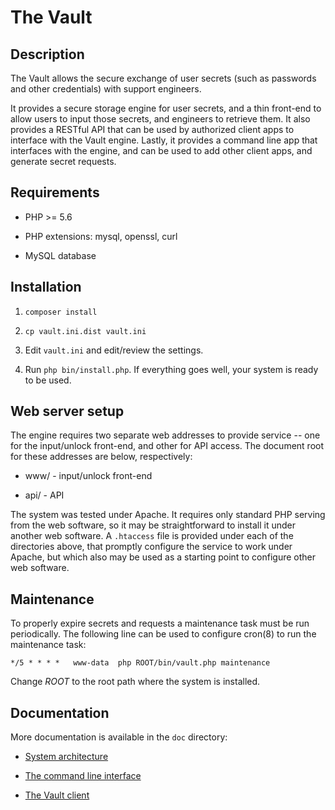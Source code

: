 The Vault
=========

Description
-----------

The Vault allows the secure exchange of user secrets (such as
passwords and other credentials) with support engineers.

It provides a secure storage engine for user secrets, and a thin
front-end to allow users to input those secrets, and engineers to
retrieve them. It also provides a RESTful API that can be used by
authorized client apps to interface with the Vault engine. Lastly, it
provides a command line app that interfaces with the engine, and can
be used to add other client apps, and generate secret requests.


Requirements
------------

* PHP >= 5.6

* PHP extensions: mysql, openssl, curl

* MySQL database


Installation
------------

1. `composer install`

2. `cp vault.ini.dist vault.ini`

3. Edit `vault.ini` and edit/review the settings.

4. Run `php bin/install.php`. If everything goes well, your system is
ready to be used.


Web server setup
----------------

The engine requires two separate web addresses to provide service --
one for the input/unlock front-end, and other for API access. The
document root for these addresses are below, respectively:

* www/ - input/unlock front-end

* api/ - API

The system was tested under Apache. It requires only standard PHP
serving from the web software, so it may be straightforward to install
it under another web software. A `.htaccess` file is provided under
each of the directories above, that promptly configure the service to
work under Apache, but which also may be used as a starting point to
configure other web software.


Maintenance
-----------

To properly expire secrets and requests a maintenance task must be run
periodically. The following line can be used to configure cron(8) to
run the maintenance task:

    */5 * * * *   www-data  php ROOT/bin/vault.php maintenance

Change *ROOT* to the root path where the system is installed.


Documentation
-------------

More documentation is available in the `doc` directory:

* [System architecture](doc/architecture.md)

* [The command line interface](doc/cli.md)

* [The Vault client](doc/client.md)

